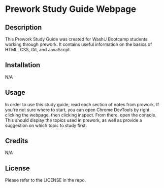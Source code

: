 # Prework Study Guide Webpage

## Description

This Prework Study Guide was created for WashU Bootcamp students working through prework. It contains useful information on the basics of HTML, CSS, Git, and JavaScript.

## Installation

N/A

## Usage

In order to use this study guide, read each section of notes from prework. If you're not sure where to start, you can open Chrome DevTools by right clicking the webpage, then clicking inspect. From there, open the console. This should display the topics used in prework, as well as provide a suggestion on which topic to study first.

## Credits

N/A

## License

Please refer to the LICENSE in the repo.